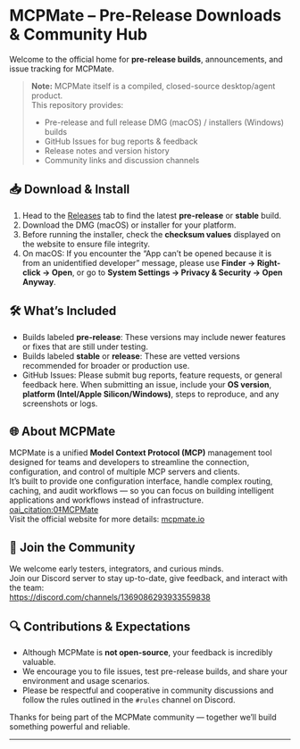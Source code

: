 # MCPMate – Pre-Release Downloads & Community Hub

Welcome to the official home for **pre-release builds**, announcements, and issue tracking for MCPMate.

> **Note:** MCPMate itself is a compiled, closed-source desktop/agent product.  
> This repository provides:
> - Pre-release and full release DMG (macOS) / installers (Windows) builds  
> - GitHub Issues for bug reports & feedback  
> - Release notes and version history  
> - Community links and discussion channels  

## 📥 Download & Install  
1. Head to the [Releases](https://github.com/mcpmate/mcpmate/releases) tab to find the latest **pre-release** or **stable** build.  
2. Download the DMG (macOS) or installer for your platform.  
3. Before running the installer, check the **checksum values** displayed on the website to ensure file integrity.  
4. On macOS: If you encounter the “App can’t be opened because it is from an unidentified developer” message, please use **Finder → Right-click → Open**, or go to **System Settings → Privacy & Security → Open Anyway**.

## 🛠 What’s Included  
- Builds labeled **pre-release**: These versions may include newer features or fixes that are still under testing.  
- Builds labeled **stable** or **release**: These are vetted versions recommended for broader or production use.  
- GitHub Issues: Please submit bug reports, feature requests, or general feedback here. When submitting an issue, include your **OS version**, **platform (Intel/Apple Silicon/Windows)**, steps to reproduce, and any screenshots or logs.

## 🌐 About MCPMate  
MCPMate is a unified **Model Context Protocol (MCP)** management tool designed for teams and developers to streamline the connection, configuration, and control of multiple MCP servers and clients.  
It’s built to provide one configuration interface, handle complex routing, caching, and audit workflows — so you can focus on building intelligent applications and workflows instead of infrastructure.  [oai_citation:0‡MCPMate](https://mcpmate.io/?utm_source=chatgpt.com)  
Visit the official website for more details: [mcpmate.io](https://mcpmate.io/)  

## 💬 Join the Community  
We welcome early testers, integrators, and curious minds.  
Join our Discord server to stay up-to-date, give feedback, and interact with the team:  
https://discord.com/channels/1369086293933559838  

## 🔍 Contributions & Expectations  
- Although MCPMate is **not open-source**, your feedback is incredibly valuable.  
- We encourage you to file issues, test pre-release builds, and share your environment and usage scenarios.  
- Please be respectful and cooperative in community discussions and follow the rules outlined in the `#rules` channel on Discord.

Thanks for being part of the MCPMate community — together we’ll build something powerful and reliable.

---
